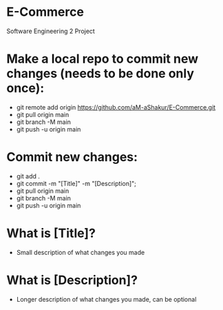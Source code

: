 # E-Commerce
Software Engineering 2 Project

# Make a local repo to commit new changes (needs to be done only once):
* git remote add origin https://github.com/aM-aShakur/E-Commerce.git
* git pull origin main
* git branch -M main
* git push -u origin main

# Commit new changes:
* git add .
* git commit -m "[Title]" -m "[Description]";
* git pull origin main
* git branch -M main
* git push -u origin main

# What is [Title]?
* Small description of what changes you made

# What is [Description]?
* Longer description of what changes you made, can be optional
